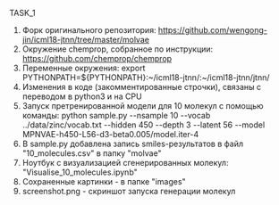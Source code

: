 TASK_1

1. Форк оригинального репозитория: https://github.com/wengong-jin/icml18-jtnn/tree/master/molvae
2. Окружение chemprop, собранное по инструкции: https://github.com/chemprop/chemprop
3. Переменные окружения: export PYTHONPATH=${PYTHONPATH}:~/icml18-jtnn/:~/icml18-jtnn/jtnn/
4. Изменения в коде (закомментированные строчки), связаны с переводом в python3 и на CPU
5. Запуск претренированной модели для 10 молекул с помощью команды: 
python sample.py --nsample 10 --vocab ../data/zinc/vocab.txt --hidden 450 --depth 3 --latent 56 --model MPNVAE-h450-L56-d3-beta0.005/model.iter-4
6. В sample.py добавлена запись smiles-результатов в файл "10_molecules.csv" в папку "molvae"
7. Ноутбук с визуализацией сгенерированных молекул: "Visualise_10_molecules.ipynb" 
8. Сохраненные картинки - в папке "images"
9. screenshot.png - скриншот запуска генерации молекул
